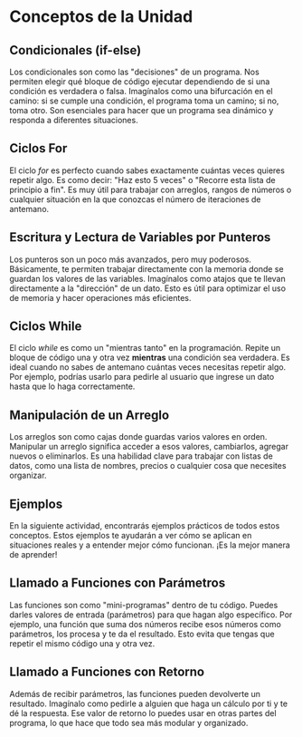 # Conceptos de la Unidad

## Condicionales (if-else)  
Los condicionales son como las "decisiones" de un programa. Nos permiten elegir qué bloque de código ejecutar dependiendo de si una condición es verdadera o falsa. Imagínalos como una bifurcación en el camino: si se cumple una condición, el programa toma un camino; si no, toma otro. Son esenciales para hacer que un programa sea dinámico y responda a diferentes situaciones.


## Ciclos For  
El ciclo *for* es perfecto cuando sabes exactamente cuántas veces quieres repetir algo. Es como decir: "Haz esto 5 veces" o "Recorre esta lista de principio a fin". Es muy útil para trabajar con arreglos, rangos de números o cualquier situación en la que conozcas el número de iteraciones de antemano.

## Escritura y Lectura de Variables por Punteros  
Los punteros son un poco más avanzados, pero muy poderosos. Básicamente, te permiten trabajar directamente con la memoria donde se guardan los valores de las variables. Imagínalos como atajos que te llevan directamente a la "dirección" de un dato. Esto es útil para optimizar el uso de memoria y hacer operaciones más eficientes.

## Ciclos While  
El ciclo *while* es como un "mientras tanto" en la programación. Repite un bloque de código una y otra vez **mientras** una condición sea verdadera. Es ideal cuando no sabes de antemano cuántas veces necesitas repetir algo. Por ejemplo, podrías usarlo para pedirle al usuario que ingrese un dato hasta que lo haga correctamente.


## Manipulación de un Arreglo  
Los arreglos son como cajas donde guardas varios valores en orden. Manipular un arreglo significa acceder a esos valores, cambiarlos, agregar nuevos o eliminarlos. Es una habilidad clave para trabajar con listas de datos, como una lista de nombres, precios o cualquier cosa que necesites organizar.

## Ejemplos  
En la siguiente actividad, encontrarás ejemplos prácticos de todos estos conceptos. Estos ejemplos te ayudarán a ver cómo se aplican en situaciones reales y a entender mejor cómo funcionan. ¡Es la mejor manera de aprender!

## Llamado a Funciones con Parámetros  
Las funciones son como "mini-programas" dentro de tu código. Puedes darles valores de entrada (parámetros) para que hagan algo específico. Por ejemplo, una función que suma dos números recibe esos números como parámetros, los procesa y te da el resultado. Esto evita que tengas que repetir el mismo código una y otra vez.

## Llamado a Funciones con Retorno  
Además de recibir parámetros, las funciones pueden devolverte un resultado. Imagínalo como pedirle a alguien que haga un cálculo por ti y te dé la respuesta. Ese valor de retorno lo puedes usar en otras partes del programa, lo que hace que todo sea más modular y organizado.


